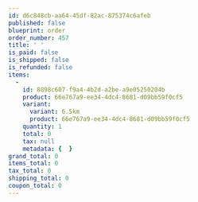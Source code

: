 ```yaml
---
id: d6c848cb-aa64-45df-82ac-875374c6afeb
published: false
blueprint: order
order_number: 457
title: ' '
is_paid: false
is_shipped: false
is_refunded: false
items:
  -
    id: 8898c607-f9a4-4b2d-a2be-a9e05250204b
    product: 66e767a9-ee34-4dc4-8681-d09bb59f0cf5
    variant:
      variant: 6.5km
      product: 66e767a9-ee34-4dc4-8681-d09bb59f0cf5
    quantity: 1
    total: 0
    tax: null
    metadata: {  }
grand_total: 0
items_total: 0
tax_total: 0
shipping_total: 0
coupon_total: 0
---
```

